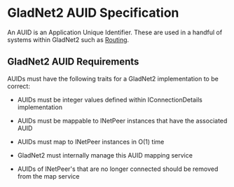 # GladNet2 AUID Specification

An AUID is an Application Unique Identifier. These are used in a handful of systems within GladNet2 such as [Routing](https://github.com/HelloKitty/GladNet2.Specifications//master/Routing/RoutingSpecification.md).

## GladNet2 AUID Requirements

AUIDs must have the following traits for a GladNet2 implementation to be correct:

* AUIDs must be integer values defined within IConnectionDetails implementation

* AUIDs must be mappable to INetPeer instances that have the associated AUID

* AUIDs must map to INetPeer instances in O(1) time

* GladNet2 must internally manage this AUID mapping service

* AUIDs of INetPeer's that are no longer connected should be removed from the map service
